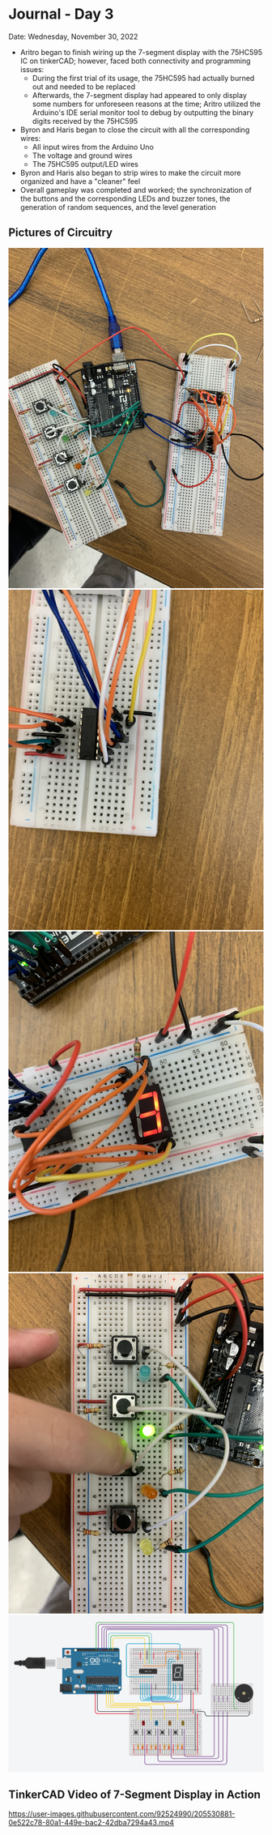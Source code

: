 # Journal - Day 3
Date: Wednesday, November 30, 2022

- Aritro began to finish wiring up the 7-segment display with the 75HC595 IC on tinkerCAD; however, faced both connectivity and programming issues:
    - During the first trial of its usage, the 75HC595 had actually burned out and needed to be replaced
    - Afterwards, the 7-segment display had appeared to only display some numbers for unforeseen reasons at the time; Aritro utilized the Arduino's IDE serial monitor tool to debug by outputting the binary digits received by the 75HC595
- Byron and Haris began to close the circuit with all the corresponding wires:
    - All input wires from the Arduino Uno
    - The voltage and ground wires
    - The 75HC595 output/LED wires
- Byron and Haris also began to strip wires to make the circuit more organized and have a "cleaner" feel
- Overall gameplay was completed and worked; the synchronization of the buttons and the corresponding LEDs and buzzer tones, the generation of random sequences, and the level generation

## Pictures of Circuitry
![physical circuit](/media/pictures/pDay3A.jpg)
![physical circuit](/media/pictures/pDay3B.jpg)
![physical circuit](/media/pictures/pDay3C.jpg)
![physical circuit](/media/pictures/pDay3D.jpg)
![tinkerCAD circuit](/media/diagrams/tDay3.jpg)

## TinkerCAD Video of 7-Segment Display in Action
https://user-images.githubusercontent.com/92524990/205530881-0e522c78-80a1-449e-bac2-42dba7294a43.mp4
